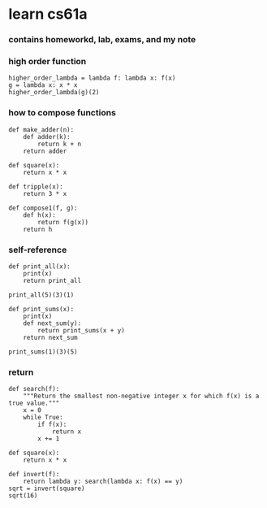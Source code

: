 # learn cs61a
### contains homeworkd, lab, exams, and my note
### high order function
```
higher_order_lambda = lambda f: lambda x: f(x)
g = lambda x: x * x
higher_order_lambda(g)(2)
```
### how to compose functions
```
def make_adder(n):
    def adder(k):
        return k + n
    return adder

def square(x):
    return x * x

def tripple(x):
    return 3 * x

def compose1(f, g):
    def h(x):
        return f(g(x))
    return h
```

### self-reference
```
def print_all(x):
    print(x)
    return print_all

print_all(5)(3)(1)

def print_sums(x):
    print(x)
    def next_sum(y):
        return print_sums(x + y)
    return next_sum

print_sums(1)(3)(5)
```

### return
```
def search(f):
    """Return the smallest non-negative integer x for which f(x) is a true value."""
    x = 0
    while True:
        if f(x):
            return x
        x += 1
        
def square(x):
    return x * x

def invert(f):
    return lambda y: search(lambda x: f(x) == y)
sqrt = invert(square)
sqrt(16)
```
